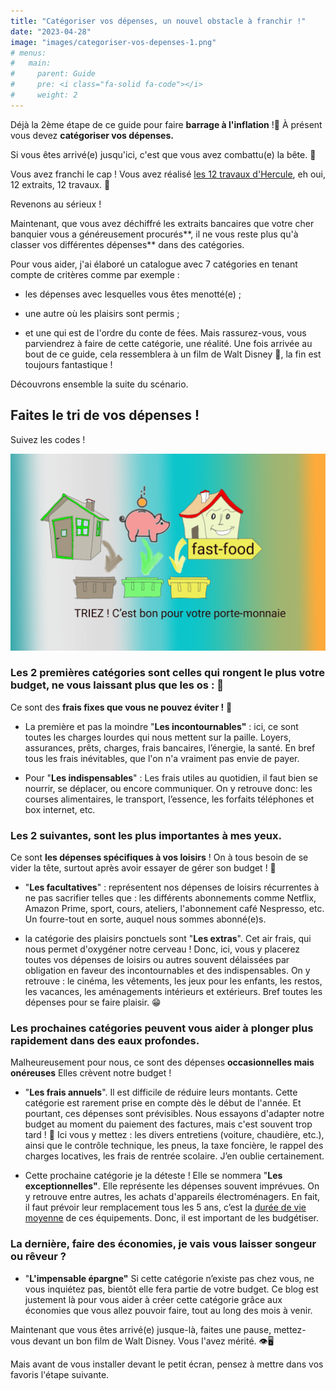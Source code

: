 ```yaml
---
title: "Catégoriser vos dépenses, un nouvel obstacle à franchir !"
date: "2023-04-28"
image: "images/categoriser-vos-depenses-1.png"
# menus:
#   main:
#     parent: Guide
#     pre: <i class="fa-solid fa-code"></i>
#     weight: 2
---
```


Déjà la 2ème étape de ce guide pour faire **barrage à l'inflation** !🤩 À présent vous devez **catégoriser vos dépenses.**

Si vous êtes arrivé(e) jusqu'ici, c'est que vous avez combattu(e) la bête. 🦬

Vous avez franchi le cap ! Vous avez réalisé [les 12 travaux d'Hercule](https://www.les-12-travaux-hercule.fr/ " les 12 travaux d'Hercule"), eh oui, 12 extraits, 12 travaux. 🤣

Revenons au sérieux !

Maintenant, que vous avez déchiffré les extraits bancaires que votre cher banquier vous a généreusement procurés**, il ne vous reste plus qu'à classer vos différentes dépenses** dans des catégories.

Pour vous aider, j'ai élaboré un catalogue avec 7 catégories en tenant compte de critères comme par exemple :

- les dépenses avec lesquelles vous êtes menotté(e) ;

- une autre où les plaisirs sont permis ;

- et une qui est de l'ordre du conte de fées. Mais rassurez-vous, vous parviendrez à faire de cette catégorie, une réalité. Une fois arrivée au bout de ce guide, cela ressemblera à un film de Walt Disney 🤩, la fin est toujours fantastique !

Découvrons ensemble la suite du scénario.

## Faites le tri de vos dépenses !

Suivez les codes !

![catégoriser vos dépenses c'est trié pour augmenter son pouvoir d'achat](images/categoriser-vos-depenses-1024x640.png)

### Les 2 premières catégories sont celles qui rongent le plus votre budget, ne vous laissant plus que les os : 🦴

Ce sont des **frais fixes que vous ne pouvez éviter !** 🥴

- La première et pas la moindre "**Les incontournables"** : ici, ce sont toutes les charges lourdes qui nous mettent sur la paille. Loyers, assurances, prêts, charges, frais bancaires, l’énergie, la santé. En bref tous les frais inévitables, que l'on n'a vraiment pas envie de payer.

- Pour "**Les indispensables**" : Les frais utiles au quotidien, il faut bien se nourrir, se déplacer, ou encore communiquer. On y retrouve donc: les courses alimentaires, le transport, l’essence, les forfaits téléphones et box internet, etc.

### Les 2 suivantes, sont les plus importantes à mes yeux.

Ce sont **les dépenses spécifiques à vos loisirs** ! On à tous besoin de se vider la tête, surtout après avoir essayer de gérer son budget ! 🤣

- "**Les facultatives**" : représentent nos dépenses de loisirs récurrentes à ne pas sacrifier telles que : les différents abonnements comme Netflix, Amazon Prime, sport, cours, ateliers, l'abonnement café Nespresso, etc. Un fourre-tout en sorte, auquel nous sommes abonné(e)s.

- la catégorie des plaisirs ponctuels sont "**Les extras**". Cet air frais, qui nous permet d'oxygéner notre cerveau ! Donc, ici, vous y placerez toutes vos dépenses de loisirs ou autres souvent délaissées par obligation en faveur des incontournables et des indispensables. On y retrouve : le cinéma, les vêtements, les jeux pour les enfants, les restos, les vacances, les aménagements intérieurs et extérieurs. Bref toutes les dépenses pour se faire plaisir. 😁

### Les prochaines catégories peuvent vous aider à plonger plus rapidement dans des eaux profondes.

Malheureusement pour nous, ce sont des dépenses **occasionnelles mais onéreuses** Elles crèvent notre budget !

- "**Les frais annuels**". Il est difficile de réduire leurs montants. Cette catégorie est rarement prise en compte dès le début de l'année. Et pourtant, ces dépenses sont prévisibles. Nous essayons d'adapter notre budget au moment du paiement des factures, mais c'est souvent trop tard ! 🥵 Ici vous y mettez : les divers entretiens (voiture, chaudière, etc.), ainsi que le contrôle technique, les pneus, la taxe foncière, le rappel des charges locatives, les frais de rentrée scolaire. J’en oublie certainement.

- Cette prochaine catégorie je la déteste ! Elle se nommera "**Les exceptionnelles"**. Elle représente les dépenses souvent imprévues. On y retrouve entre autres, les achats d'appareils électroménagers. En fait, il faut prévoir leur remplacement tous les 5 ans, c’est la [durée de vie moyenne](https://www.quechoisir.org/dossier-obsolescence-programmee-t2595/ "durée de vie moyenne") de ces équipements. Donc, il est important de les budgétiser.

### La dernière, faire des économies, je vais vous laisser songeur ou rêveur ?

- "**L'impensable épargne"** Si cette catégorie n’existe pas chez vous, ne vous inquiétez pas, bientôt elle fera partie de votre budget. Ce blog est justement là pour vous aider à créer cette catégorie grâce aux économies que vous allez pouvoir faire, tout au long des mois à venir.

Maintenant que vous êtes arrivé(e) jusque-là, faites une pause, mettez-vous devant un bon film de Walt Disney. Vous l'avez mérité. 👁️🖥️

Mais avant de vous installer devant le petit écran, pensez à mettre dans vos favoris l'étape suivante.
